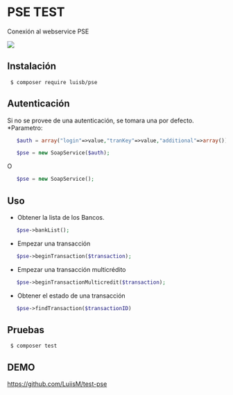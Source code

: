 # PSE TEST
Conexión al webservice PSE

[![](https://img.shields.io/badge/Status-dev-brightgreen.svg)](https://github.com/LuiisM/luisb)


## Instalación

     $ composer require luisb/pse

## Autenticación
Si no se provee de una autenticación, se tomara una por defecto.
*Parametro: 
```php
   $auth = array("login"=>value,"tranKey"=>value,"additional"=>array());

   $pse = new SoapService($auth);
```
 O
```php
   $pse = new SoapService();
```


## Uso
 
* Obtener la lista de los Bancos.
```php
   $pse->bankList();
```
* Empezar una transacción
```php
   $pse->beginTransaction($transaction);
```
* Empezar una transacción multicrédito
```php
   $pse->beginTransactionMulticredit($transaction);
```
* Obtener el estado de una transacción
```php
   $pse->findTransaction($transactionID)
```
## Pruebas
     $ composer test

## DEMO
https://github.com/LuiisM/test-pse

